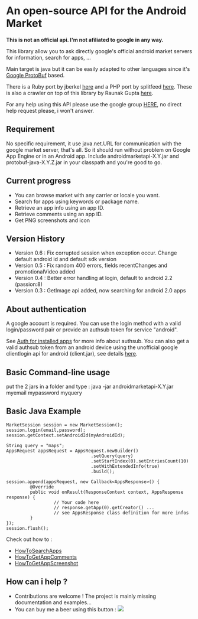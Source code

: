 # An open-source API for the Android Market #

**This is not an official api. I'm not afiliated to google in any way.**

This library allow you to ask directly google's official android market servers for information, search for apps, ...

Main target is java but it can be easily adapted to other languages since it's [Google ProtoBuf](https://code.google.com/p/protobuf/) based.

There is a Ruby port by jberkel [here](http://github.com/jberkel/supermarket) and a PHP port by splitfeed [here](http://code.google.com/p/android-market-api-php/). These is also a crawler on top of this library by Raunak Gupta [here](https://code.google.com/p/android-marketplace-crawler/).

For any help using this API please use the google group [HERE](http://groups.google.com/group/android-market-api), no direct help request please, i won't answer.


## Requirement ##
No specific requirement, it use java.net.URL for communication with the google market server, that's all. So it should run without problem on Google App Engine or in an Android app.
Include androidmarketapi-X.Y.jar and protobuf-java-X.Y.Z.jar in your classpath and you're good to go.

## Current progress ##
  * You can browse market with any carrier or locale you want.
  * Search for apps using keywords or package name.
  * Retrieve an app info using an app ID.
  * Retrieve comments using an app ID.
  * Get PNG screenshots and icon

## Version History ##
  * Version 0.6 : Fix corrupted session when exception occur. Change default android id and default sdk version
  * Version 0.5 : Fix random 400 errors, fields recentChanges and promotionalVideo added
  * Version 0.4 : Better error handling at login, default to android 2.2 (passion:8)
  * Version 0.3 : GetImage api added, now searching for android 2.0 apps

## About authentication ##
A google account is required.
You can use the login method with a valid login/password pair
or provide an authsub token for service "android".

See [Auth for installed apps](http://code.google.com/intl/fr/apis/accounts/docs/AuthForInstalledApps.html) for more info about authsub.
You can also get a valid authsub token from an android device using the unofficial google clientlogin api for android (client.jar), see details [here](WithAndroid.md).

## Basic Command-line usage ##
put the 2 jars in a folder and type :
java -jar androidmarketapi-X.Y.jar myemail mypassword myquery

## Basic Java Example ##
```
MarketSession session = new MarketSession();
session.login(email,password);
session.getContext.setAndroidId(myAndroidId);

String query = "maps";
AppsRequest appsRequest = AppsRequest.newBuilder()
                                .setQuery(query)
                                .setStartIndex(0).setEntriesCount(10)
                                .setWithExtendedInfo(true)
                                .build();
                       
session.append(appsRequest, new Callback<AppsResponse>() {
         @Override
         public void onResult(ResponseContext context, AppsResponse response) {
                  // Your code here
                  // response.getApp(0).getCreator() ...
                  // see AppsResponse class definition for more infos
         }
});
session.flush();
```


Check out how to :
  * [HowToSearchApps](HowToSearchApps.md)
  * [HowToGetAppComments](HowToGetAppComments.md)
  * [HowToGetAppScreenshot](HowToGetAppScreenshot.md)

## How can i help ? ##

  * Contributions are welcome ! The project is mainly missing documentation and examples...
  * You can buy me a beer using this button : [![](http://www.paypal.com/en_US/i/btn/x-click-but04.gif)](https://www.paypal.com/cgi-bin/webscr?cmd=_donations&business=YGPKQZT563WZU&lc=US&item_name=Android%20Market%20Api&item_number=androidmarketapi&currency_code=EUR&bn=PP%2dDonationsBF%3abtn_donate_LG%2egif%3aNonHosted)